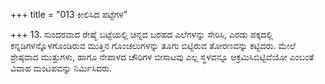 +++
title = "013 ಕೀಲಿಸಿದ ಪಟ್ಟೆಗಳ"

+++
13. ಸುಂದರವಾದ ರೇಷ್ಮೆ ಬಟ್ಟೆಯಲ್ಲಿ ಚಿನ್ನದ ಬರಹದ ಎಲೆಗಳನ್ನು ಸೇರಿಸಿ, ಎರಡು ಪಕ್ಕದಲ್ಲಿ ಕನ್ನಡಿಗಳನ್ನೊಳಗೊಂಡಿರುವ ಮುತ್ತಿನ ಗೊಂಚಲುಗಳನ್ನು ತೂಗು ಬಿಟ್ಟಿರುವ ತೋರಣವನ್ನು ಕಟ್ಟಿದರು. ಮೇಲೆ ಶ್ರೇಷ್ಠವಾದ ಮುತ್ತುಗಳು, ಹಾಗೂ ನೇಪಾಳದ ಚೌರಿಗಳ ಬೀಸಾಟವು  ಎಲ್ಲ ಸ್ಥಳವನ್ನೂ ಆಕ್ರಮಿಸಿಬಿಟ್ಟಿವೆಯೋ ಎಂಬಂತೆ ವಿವಾಹ ಮಂಟಪವನ್ನು ನಿರ್ಮಿಸಿದರು.